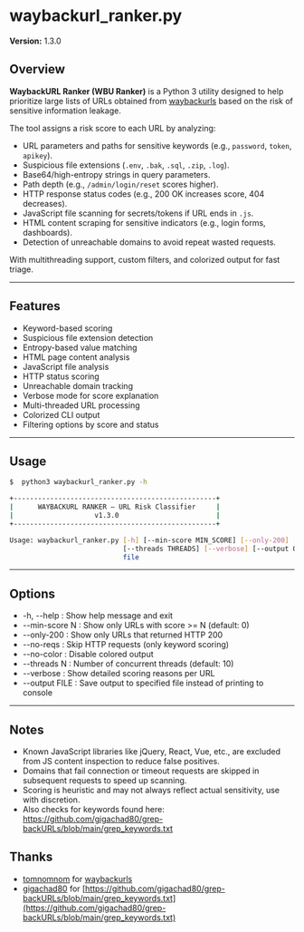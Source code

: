 # waybackurl_ranker.py

**Version:** 1.3.0

## Overview

**WaybackURL Ranker (WBU Ranker)** is a Python 3 utility designed to help prioritize large lists of URLs obtained from [waybackurls](https://github.com/tomnomnom/waybackurls) based on the risk of sensitive information leakage.

The tool assigns a risk score to each URL by analyzing:

- URL parameters and paths for sensitive keywords (e.g., `password`, `token`, `apikey`).
- Suspicious file extensions (`.env`, `.bak`, `.sql`, `.zip`, `.log`).
- Base64/high-entropy strings in query parameters.
- Path depth (e.g., `/admin/login/reset` scores higher).
- HTTP response status codes (e.g., 200 OK increases score, 404 decreases).
- JavaScript file scanning for secrets/tokens if URL ends in `.js`.
- HTML content scraping for sensitive indicators (e.g., login forms, dashboards).
- Detection of unreachable domains to avoid repeat wasted requests.

With multithreading support, custom filters, and colorized output for fast triage.

---

## Features

- Keyword-based scoring
- Suspicious file extension detection
- Entropy-based value matching
- HTML page content analysis
- JavaScript file analysis
- HTTP status scoring
- Unreachable domain tracking
- Verbose mode for score explanation
- Multi-threaded URL processing
- Colorized CLI output
- Filtering options by score and status

---

## Usage

```bash
$  python3 waybackurl_ranker.py -h                                     

+--------------------------------------------------+
|      WAYBACKURL RANKER — URL Risk Classifier     |
|                    v1.3.0                        |
+--------------------------------------------------+

Usage: waybackurl_ranker.py [-h] [--min-score MIN_SCORE] [--only-200] [--no-reqs] [--no-color]
                            [--threads THREADS] [--verbose] [--output OUTPUT]
                            file
```

---

## Options

- -h, --help : Show help message and exit
- --min-score N : Show only URLs with score >= N (default: 0)
- --only-200 : Show only URLs that returned HTTP 200
- --no-reqs : Skip HTTP requests (only keyword scoring)
- --no-color : Disable colored output
- --threads N : Number of concurrent threads (default: 10)
- --verbose : Show detailed scoring reasons per URL
- --output FILE : Save output to specified file instead of printing to console

--- 

## Notes

- Known JavaScript libraries like jQuery, React, Vue, etc., are excluded from JS content inspection to reduce false positives.
- Domains that fail connection or timeout requests are skipped in subsequent requests to speed up scanning.
- Scoring is heuristic and may not always reflect actual sensitivity, use with discretion.
- Also checks for keywords found here: https://github.com/gigachad80/grep-backURLs/blob/main/grep_keywords.txt

## Thanks

- [tomnomnom](https://github.com/tomnomnom) for [waybackurls](https://github.com/tomnomnom/waybackurls)
- [gigachad80](https://github.com/gigachad80) for [https://github.com/gigachad80/grep-backURLs/blob/main/grep_keywords.txt](https://github.com/gigachad80/grep-backURLs/blob/main/grep_keywords.txt)
